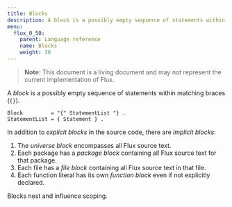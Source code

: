 ```yaml
---
title: Blocks
description: A block is a possibly empty sequence of statements within matching braces ({}).
menu:
  flux_0_50:
    parent: Language reference
    name: Blocks
    weight: 30
---
```


> **Note:** This document is a living document and may not represent the current implementation of Flux.

A _block_ is a possibly empty sequence of statements within matching braces (`{}`).

```
Block         = "{" StatementList "} .
StatementList = { Statement } .
```

In addition to _explicit blocks_ in the source code, there are _implicit blocks_:

1. The _universe block_ encompasses all Flux source text.
2. Each package has a _package block_ containing all Flux source text for that package.
3. Each file has a _file block_ containing all Flux source text in that file.
4. Each function literal has its own _function block_ even if not explicitly declared.

Blocks nest and influence scoping.
